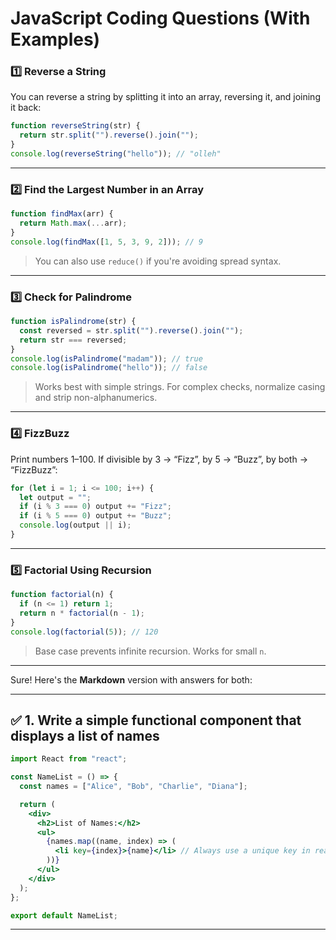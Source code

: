 # JavaScript Coding Questions (With Examples)

### 1️⃣ Reverse a String

You can reverse a string by splitting it into an array, reversing it, and joining it back:

```javascript
function reverseString(str) {
  return str.split("").reverse().join("");
}
console.log(reverseString("hello")); // "olleh"
```

---

### 2️⃣ Find the Largest Number in an Array

```javascript
function findMax(arr) {
  return Math.max(...arr);
}
console.log(findMax([1, 5, 3, 9, 2])); // 9
```

> You can also use `reduce()` if you're avoiding spread syntax.

---

### 3️⃣ Check for Palindrome

```javascript
function isPalindrome(str) {
  const reversed = str.split("").reverse().join("");
  return str === reversed;
}
console.log(isPalindrome("madam")); // true
console.log(isPalindrome("hello")); // false
```

> Works best with simple strings. For complex checks, normalize casing and strip non-alphanumerics.

---

### 4️⃣ FizzBuzz

Print numbers 1–100. If divisible by 3 → “Fizz”, by 5 → “Buzz”, by both → “FizzBuzz”:

```javascript
for (let i = 1; i <= 100; i++) {
  let output = "";
  if (i % 3 === 0) output += "Fizz";
  if (i % 5 === 0) output += "Buzz";
  console.log(output || i);
}
```

---

### 5️⃣ Factorial Using Recursion

```javascript
function factorial(n) {
  if (n <= 1) return 1;
  return n * factorial(n - 1);
}
console.log(factorial(5)); // 120
```

> Base case prevents infinite recursion. Works for small `n`.

---

Sure! Here's the **Markdown** version with answers for both:

---

## ✅ 1. Write a simple functional component that displays a list of names

```jsx
import React from "react";

const NameList = () => {
  const names = ["Alice", "Bob", "Charlie", "Diana"];

  return (
    <div>
      <h2>List of Names:</h2>
      <ul>
        {names.map((name, index) => (
          <li key={index}>{name}</li> // Always use a unique key in real projects
        ))}
      </ul>
    </div>
  );
};

export default NameList;
```

---

